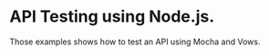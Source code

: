 API Testing using Node.js.
==================================

Those examples shows how to test an API using Mocha and Vows.


